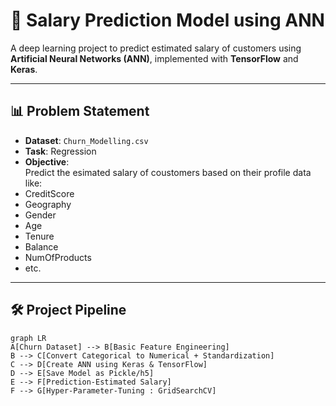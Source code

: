 # 🔄 Salary Prediction Model using ANN

A deep learning project to predict estimated salary of customers using **Artificial Neural Networks (ANN)**, implemented with **TensorFlow** and **Keras**.

---

## 📊 Problem Statement

- **Dataset**: `Churn_Modelling.csv`
- **Task**: Regression
- **Objective**:  
  Predict the esimated salary of coustomers based on their profile data like:
 - CreditScore
 - Geography
 - Gender
 - Age
 - Tenure
 - Balance
 - NumOfProducts
- etc.

---

## 🛠 Project Pipeline

```mermaid
graph LR
A[Churn Dataset] --> B[Basic Feature Engineering]
B --> C[Convert Categorical to Numerical + Standardization]
C --> D[Create ANN using Keras & TensorFlow]
D --> E[Save Model as Pickle/h5]
E --> F[Prediction-Estimated Salary]
F --> G[Hyper-Parameter-Tuning : GridSearchCV]
